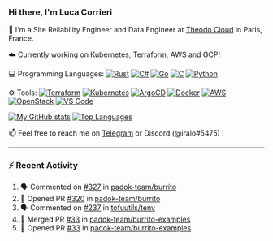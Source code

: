 ### Hi there, I'm Luca Corrieri

👋 I'm a Site Reliability Engineer and Data Engineer at [Theodo Cloud](https://cloud.theodo.com/) in Paris, France.

☁️ Currently working on Kubernetes, Terraform, AWS and GCP!

💻 Programming Languages:
[![Rust](https://img.shields.io/badge/Rust-c14566?style=flat-square&logo=rust&logoColor=white)](#)
[![C#](https://img.shields.io/badge/C%23-1e9e25.svg?style=flat-square&logo=c%20sharp&logoColor=white)](#)
[![Go](https://img.shields.io/badge/Go-007d9c?style=flat-square&logo=go&logoColor=white)](#)
[![C](https://img.shields.io/badge/C-2570ae.svg?style=flat-square&logo=c&logoColor=white)](#)
[![Python](https://img.shields.io/badge/Python-3b78a7.svg?style=flat-square&logo=python&logoColor=white)](#)

⚙️ Tools:
[![Terraform](https://img.shields.io/badge/Terraform-7B42BC?style=flat-square&logo=terraform&logoColor=white)](#)
[![Kubernetes](https://img.shields.io/badge/Kubernetes-326CE5?style=flat-square&logo=kubernetes&logoColor=white)](#)
[![ArgoCD](https://img.shields.io/badge/ArgoCD-009485?style=flat-square&logo=argo&logoColor=white)](#)
[![Docker](https://img.shields.io/badge/Docker-2496ED?style=flat-square&logo=docker&logoColor=white)](#)
[![AWS](https://img.shields.io/badge/AWS-232F3E?style=flat-square&logo=amazonaws&logoColor=white)](#)
[![OpenStack](https://img.shields.io/badge/OpenStack-ED1944?style=flat-square&logo=openstack&logoColor=white)](#)
[![VS Code](https://img.shields.io/badge/VS%20Code-007ACC?style=flat-square&logo=visualstudiocode&logoColor=white)](#)

[![My GitHub stats](https://github-readme-stats.vercel.app/api?username=corrieriluca&hide_rank=true&count_private=true&include_all_commits=true&show_icons=true&theme=github_dark)](#)
[![Top Languages](https://github-readme-stats.vercel.app/api/top-langs/?username=corrieriluca&layout=compact&theme=github_dark)](#)

📫 Feel free to reach me on [Telegram](https://t.me/luccorri) or Discord (@iralo#5475) !

---

### :zap: Recent Activity

<!--START_SECTION:activity-->
1. 🗣 Commented on [#327](https://github.com/padok-team/burrito/issues/327#issuecomment-2356425116) in [padok-team/burrito](https://github.com/padok-team/burrito)
2. 💪 Opened PR [#320](https://github.com/padok-team/burrito/pull/320) in [padok-team/burrito](https://github.com/padok-team/burrito)
3. 🗣 Commented on [#237](https://github.com/tofuutils/tenv/issues/237#issuecomment-2304212760) in [tofuutils/tenv](https://github.com/tofuutils/tenv)
4. 🎉 Merged PR [#33](https://github.com/padok-team/burrito-examples/pull/33) in [padok-team/burrito-examples](https://github.com/padok-team/burrito-examples)
5. 💪 Opened PR [#33](https://github.com/padok-team/burrito-examples/pull/33) in [padok-team/burrito-examples](https://github.com/padok-team/burrito-examples)
<!--END_SECTION:activity-->
